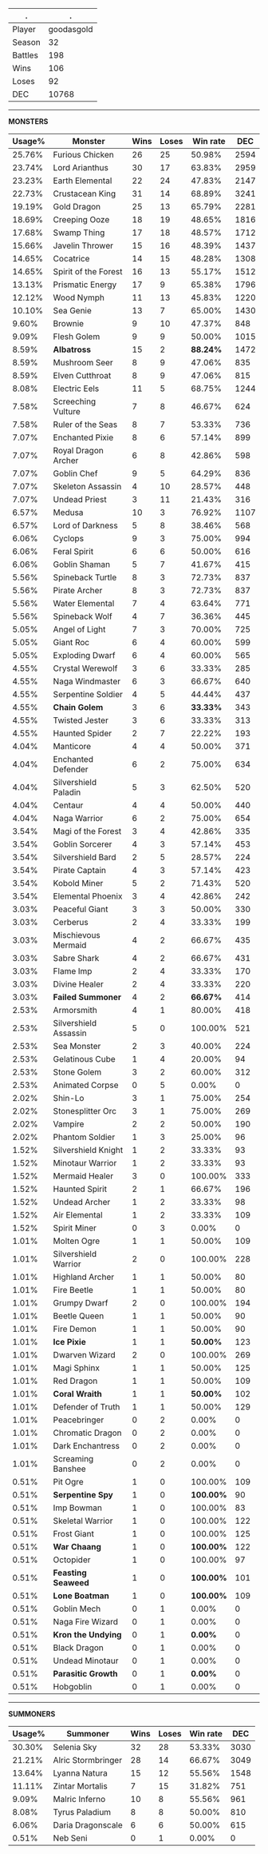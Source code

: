 .|.
|-|-
Player|goodasgold
Season|32
Battles|198
Wins|106
Loses|92
DEC|10768

---
**MONSTERS**

Usage%|Monster|Wins|Loses|Win rate|DEC|
-|-|-|-|-|-|
25.76%|Furious Chicken|26|25|50.98%|2594|
23.74%|Lord Arianthus|30|17|63.83%|2959|
23.23%|Earth Elemental|22|24|47.83%|2147|
22.73%|Crustacean King|31|14|68.89%|3241|
19.19%|Gold Dragon|25|13|65.79%|2281|
18.69%|Creeping Ooze|18|19|48.65%|1816|
17.68%|Swamp Thing|17|18|48.57%|1712|
15.66%|Javelin Thrower|15|16|48.39%|1437|
14.65%|Cocatrice|14|15|48.28%|1308|
14.65%|Spirit of the Forest|16|13|55.17%|1512|
13.13%|Prismatic Energy|17|9|65.38%|1796|
12.12%|Wood Nymph|11|13|45.83%|1220|
10.10%|Sea Genie|13|7|65.00%|1430|
9.60%|Brownie|9|10|47.37%|848|
9.09%|Flesh Golem|9|9|50.00%|1015|
8.59%|**Albatross**|15|2|**88.24%**|1472|
8.59%|Mushroom Seer|8|9|47.06%|835|
8.59%|Elven Cutthroat|8|9|47.06%|815|
8.08%|Electric Eels|11|5|68.75%|1244|
7.58%|Screeching Vulture|7|8|46.67%|624|
7.58%|Ruler of the Seas|8|7|53.33%|736|
7.07%|Enchanted Pixie|8|6|57.14%|899|
7.07%|Royal Dragon Archer|6|8|42.86%|598|
7.07%|Goblin Chef|9|5|64.29%|836|
7.07%|Skeleton Assassin|4|10|28.57%|448|
7.07%|Undead Priest|3|11|21.43%|316|
6.57%|Medusa|10|3|76.92%|1107|
6.57%|Lord of Darkness|5|8|38.46%|568|
6.06%|Cyclops|9|3|75.00%|994|
6.06%|Feral Spirit|6|6|50.00%|616|
6.06%|Goblin Shaman|5|7|41.67%|415|
5.56%|Spineback Turtle|8|3|72.73%|837|
5.56%|Pirate Archer|8|3|72.73%|837|
5.56%|Water Elemental|7|4|63.64%|771|
5.56%|Spineback Wolf|4|7|36.36%|445|
5.05%|Angel of Light|7|3|70.00%|725|
5.05%|Giant Roc|6|4|60.00%|599|
5.05%|Exploding Dwarf|6|4|60.00%|565|
4.55%|Crystal Werewolf|3|6|33.33%|285|
4.55%|Naga Windmaster|6|3|66.67%|640|
4.55%|Serpentine Soldier|4|5|44.44%|437|
4.55%|**Chain Golem**|3|6|**33.33%**|343|
4.55%|Twisted Jester|3|6|33.33%|313|
4.55%|Haunted Spider|2|7|22.22%|193|
4.04%|Manticore|4|4|50.00%|371|
4.04%|Enchanted Defender|6|2|75.00%|634|
4.04%|Silvershield Paladin|5|3|62.50%|520|
4.04%|Centaur|4|4|50.00%|440|
4.04%|Naga Warrior|6|2|75.00%|654|
3.54%|Magi of the Forest|3|4|42.86%|335|
3.54%|Goblin Sorcerer|4|3|57.14%|453|
3.54%|Silvershield Bard|2|5|28.57%|224|
3.54%|Pirate Captain|4|3|57.14%|423|
3.54%|Kobold Miner|5|2|71.43%|520|
3.54%|Elemental Phoenix|3|4|42.86%|242|
3.03%|Peaceful Giant|3|3|50.00%|330|
3.03%|Cerberus|2|4|33.33%|199|
3.03%|Mischievous Mermaid|4|2|66.67%|435|
3.03%|Sabre Shark|4|2|66.67%|431|
3.03%|Flame Imp|2|4|33.33%|170|
3.03%|Divine Healer|2|4|33.33%|220|
3.03%|**Failed Summoner**|4|2|**66.67%**|414|
2.53%|Armorsmith|4|1|80.00%|418|
2.53%|Silvershield Assassin|5|0|100.00%|521|
2.53%|Sea Monster|2|3|40.00%|224|
2.53%|Gelatinous Cube|1|4|20.00%|94|
2.53%|Stone Golem|3|2|60.00%|312|
2.53%|Animated Corpse|0|5|0.00%|0|
2.02%|Shin-Lo|3|1|75.00%|254|
2.02%|Stonesplitter Orc|3|1|75.00%|269|
2.02%|Vampire|2|2|50.00%|190|
2.02%|Phantom Soldier|1|3|25.00%|96|
1.52%|Silvershield Knight|1|2|33.33%|93|
1.52%|Minotaur Warrior|1|2|33.33%|93|
1.52%|Mermaid Healer|3|0|100.00%|333|
1.52%|Haunted Spirit|2|1|66.67%|196|
1.52%|Undead Archer|1|2|33.33%|98|
1.52%|Air Elemental|1|2|33.33%|109|
1.52%|Spirit Miner|0|3|0.00%|0|
1.01%|Molten Ogre|1|1|50.00%|109|
1.01%|Silvershield Warrior|2|0|100.00%|228|
1.01%|Highland Archer|1|1|50.00%|80|
1.01%|Fire Beetle|1|1|50.00%|80|
1.01%|Grumpy Dwarf|2|0|100.00%|194|
1.01%|Beetle Queen|1|1|50.00%|90|
1.01%|Fire Demon|1|1|50.00%|90|
1.01%|**Ice Pixie**|1|1|**50.00%**|123|
1.01%|Dwarven Wizard|2|0|100.00%|269|
1.01%|Magi Sphinx|1|1|50.00%|125|
1.01%|Red Dragon|1|1|50.00%|109|
1.01%|**Coral Wraith**|1|1|**50.00%**|102|
1.01%|Defender of Truth|1|1|50.00%|129|
1.01%|Peacebringer|0|2|0.00%|0|
1.01%|Chromatic Dragon|0|2|0.00%|0|
1.01%|Dark Enchantress|0|2|0.00%|0|
1.01%|Screaming Banshee|0|2|0.00%|0|
0.51%|Pit Ogre|1|0|100.00%|109|
0.51%|**Serpentine Spy**|1|0|**100.00%**|90|
0.51%|Imp Bowman|1|0|100.00%|83|
0.51%|Skeletal Warrior|1|0|100.00%|122|
0.51%|Frost Giant|1|0|100.00%|125|
0.51%|**War Chaang**|1|0|**100.00%**|122|
0.51%|Octopider|1|0|100.00%|97|
0.51%|**Feasting Seaweed**|1|0|**100.00%**|101|
0.51%|**Lone Boatman**|1|0|**100.00%**|109|
0.51%|Goblin Mech|0|1|0.00%|0|
0.51%|Naga Fire Wizard|0|1|0.00%|0|
0.51%|**Kron the Undying**|0|1|**0.00%**|0|
0.51%|Black Dragon|0|1|0.00%|0|
0.51%|Undead Minotaur|0|1|0.00%|0|
0.51%|**Parasitic Growth**|0|1|**0.00%**|0|
0.51%|Hobgoblin|0|1|0.00%|0|

---
**SUMMONERS**

Usage%|Summoner|Wins|Loses|Win rate|DEC|
-|-|-|-|-|-|
30.30%|Selenia Sky|32|28|53.33%|3030|
21.21%|Alric Stormbringer|28|14|66.67%|3049|
13.64%|Lyanna Natura|15|12|55.56%|1548|
11.11%|Zintar Mortalis|7|15|31.82%|751|
9.09%|Malric Inferno|10|8|55.56%|961|
8.08%|Tyrus Paladium|8|8|50.00%|810|
6.06%|Daria Dragonscale|6|6|50.00%|615|
0.51%|Neb Seni|0|1|0.00%|0|
